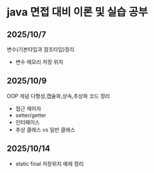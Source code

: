 # java 면접 대비 이론 및 실습 공부
## 2025/10/7
변수(기본타입과 참조타입)정리
- 변수 메모리 저장 위치
## 2025/10/9
OOP 개념
다형성,캡슐화,상속,추상화 코드 정리
- 접근 제어자
- setter/getter
- 인터페이스
- 추상 클래스 vs 일반 클래스
## 2025/10/14
- static final 저장위치 예제 정리
